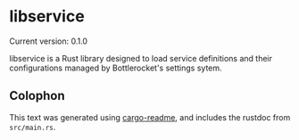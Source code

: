 # libservice

Current version: 0.1.0

libservice is a Rust library designed to load service definitions and their configurations
managed by Bottlerocket's settings sytem.

## Colophon

This text was generated using [cargo-readme](https://crates.io/crates/cargo-readme), and includes the rustdoc from `src/main.rs`.
